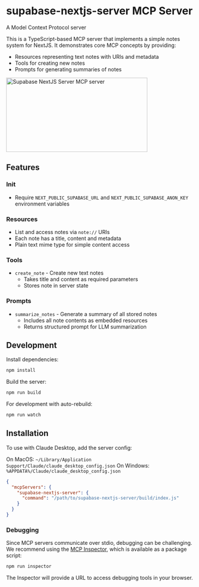 # supabase-nextjs-server MCP Server

A Model Context Protocol server

This is a TypeScript-based MCP server that implements a simple notes system for NextJS. It demonstrates core MCP concepts by providing:

- Resources representing text notes with URIs and metadata
- Tools for creating new notes
- Prompts for generating summaries of notes

<a href="https://glama.ai/mcp/servers/9i4b9xiqrc"><img width="380" height="200" src="https://glama.ai/mcp/servers/9i4b9xiqrc/badge" alt="Supabase NextJS Server MCP server" /></a>

## Features

### Init
- Require `NEXT_PUBLIC_SUPABASE_URL` and `NEXT_PUBLIC_SUPABASE_ANON_KEY` environment variables

### Resources
- List and access notes via `note://` URIs
- Each note has a title, content and metadata
- Plain text mime type for simple content access

### Tools
- `create_note` - Create new text notes
  - Takes title and content as required parameters
  - Stores note in server state

### Prompts
- `summarize_notes` - Generate a summary of all stored notes
  - Includes all note contents as embedded resources
  - Returns structured prompt for LLM summarization

## Development

Install dependencies:
```bash
npm install
```

Build the server:
```bash
npm run build
```

For development with auto-rebuild:
```bash
npm run watch
```

## Installation

To use with Claude Desktop, add the server config:

On MacOS: `~/Library/Application Support/Claude/claude_desktop_config.json`
On Windows: `%APPDATA%/Claude/claude_desktop_config.json`

```json
{
  "mcpServers": {
    "supabase-nextjs-server": {
      "command": "/path/to/supabase-nextjs-server/build/index.js"
    }
  }
}
```

### Debugging

Since MCP servers communicate over stdio, debugging can be challenging. We recommend using the [MCP Inspector](https://github.com/modelcontextprotocol/inspector), which is available as a package script:

```bash
npm run inspector
```

The Inspector will provide a URL to access debugging tools in your browser.
